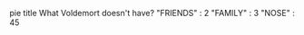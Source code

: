 pie title What Voldemort doesn't have?
         "FRIENDS" : 2
         "FAMILY" : 3
         "NOSE" : 45
         
